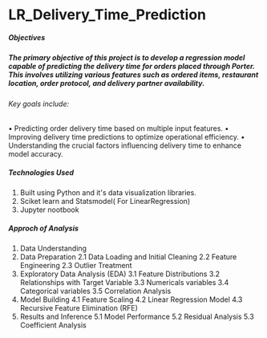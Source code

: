# LR_Delivery_Time_Prediction

##### Objectives

<h5>The primary objective of this project is to develop a regression model capable of predicting the delivery time for orders placed through Porter. This involves utilizing various features such as ordered items, restaurant location, order protocol, and delivery partner availability.</h5> 

###### Key goals include:

•	Predicting order delivery time based on multiple input features.
•	Improving delivery time predictions to optimize operational efficiency.
•	Understanding the crucial factors influencing delivery time to enhance model accuracy.

##### Technologies Used
1. Built using Python and it's data visualization libraries.
2. Sciket learn and Statsmodel( For LinearRegression)
3. Jupyter nootbook

##### Approch of Analysis

1. Data Understanding
2. Data Preparation
     2.1 Data Loading and Initial Cleaning
     2.2 Feature Engineering
     2.3 Outlier Treatment
3. Exploratory Data Analysis (EDA)
   3.1 Feature Distributions
   3.2 Relationships with Target Variable
   3.3 Numericals variables
   3.4 Categorical variables
   3.5 Correlation Analysis
4. Model Building
   4.1 Feature Scaling
   4.2 Linear Regression Model
   4.3 Recursive Feature Elimination (RFE)
5. Results and Inference
   5.1 Model Performance
   5.2 Residual Analysis
   5.3 Coefficient Analysis
   
   



